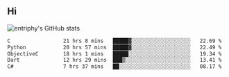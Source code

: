 ## Hi
![entriphy's GitHub stats](https://github-readme-stats.vercel.app/api?username=entriphy&show_icons=true&title_color=2196F3&bg_color=212121&text_color=FAFAFA&hide_border=true)
<!--START_SECTION:waka-->

```txt
C                 21 hrs 8 mins   █████▓░░░░░░░░░░░░░░░░░░░   22.69 %
Python            20 hrs 57 mins  █████▓░░░░░░░░░░░░░░░░░░░   22.49 %
ObjectiveC        18 hrs 1 mins   █████░░░░░░░░░░░░░░░░░░░░   19.34 %
Dart              12 hrs 29 mins  ███▒░░░░░░░░░░░░░░░░░░░░░   13.41 %
C#                7 hrs 37 mins   ██░░░░░░░░░░░░░░░░░░░░░░░   08.17 %
```

<!--END_SECTION:waka-->
